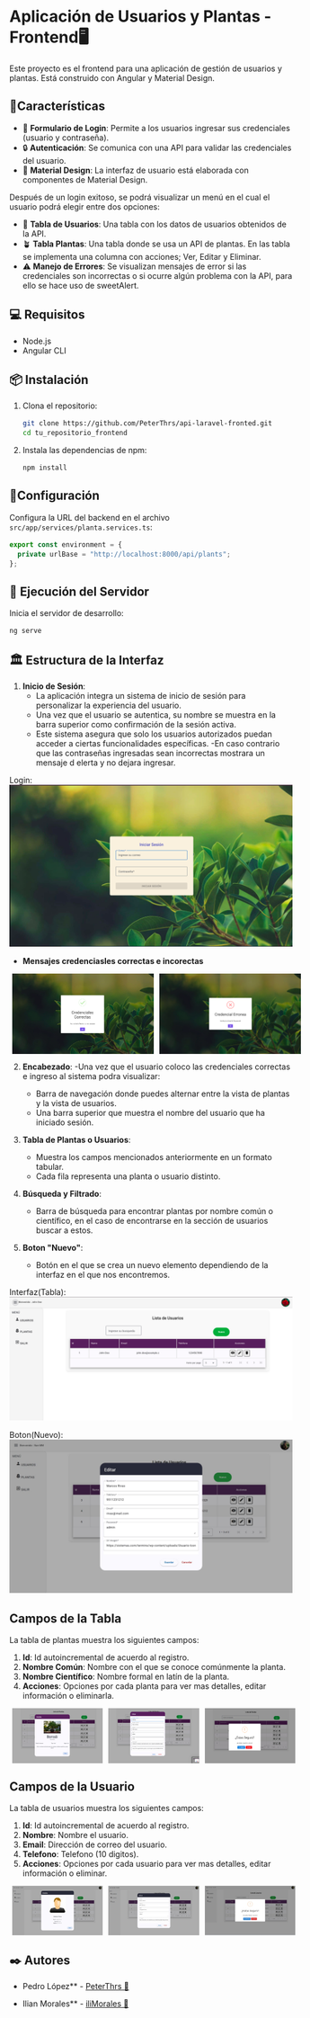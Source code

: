# Aplicación de Usuarios y Plantas - Frontend🖥
Este proyecto es el frontend para una aplicación de gestión de usuarios y plantas. Está construido con Angular y Material Design.

## 📌Características

- 📝 **Formulario de Login**: Permite a los usuarios ingresar sus credenciales (usuario y contraseña).
- 🔒 **Autenticación**: Se comunica con una API para validar las credenciales del usuario.
- 🎨 **Material Design**: La interfaz de usuario está elaborada con componentes de Material Design.

Después de un login exitoso, se podrá visualizar un menú en el cual el usuario podrá elegir entre dos opciones:

- 👤 **Tabla de Usuarios**: Una tabla con los datos de usuarios obtenidos de la API.
- 🪴 **Tabla Plantas**: Una tabla donde se usa un API de plantas.
En las tabla se implementa una columna con acciones; Ver, Editar y Eliminar.  
- ⚠️ **Manejo de Errores**: Se visualizan mensajes de error si las credenciales son incorrectas o si ocurre algún problema con la API, para ello se hace uso de sweetAlert.

## 💻 Requisitos

- Node.js
- Angular CLI

## 📦 Instalación

1. Clona el repositorio:

    ```sh
    git clone https://github.com/PeterThrs/api-laravel-fronted.git
    cd tu_repositorio_frontend
    ```

2. Instala las dependencias de npm:

    ```sh
    npm install
    ```

## 🔧Configuración

Configura la URL del backend en el archivo `src/app/services/planta.services.ts`:

```typescript
export const environment = {
  private urlBase = "http://localhost:8000/api/plants";
};
```

## 🚀 Ejecución del Servidor

Inicia el servidor de desarrollo:
```sh
ng serve
``` 

## 🏛 Estructura de la Interfaz

1. **Inicio de Sesión**:
   - La aplicación integra un sistema de inicio de sesión para personalizar la experiencia del usuario.
   - Una vez que el usuario se autentica, su nombre se muestra en la barra superior como confirmación de la sesión activa.
   - Este sistema asegura que solo los usuarios autorizados puedan acceder a ciertas funcionalidades específicas.
   -En caso contrario que las contraseñas ingresadas sean incorrectas mostrara un mensaje d elerta y no dejara ingresar.

Login:
![Login](src/assets/img-reporte/login.png)

- **Mensajes credenciasles correctas e incorectas**
<div style="display: flex; justify-content: space-between; width: 100%;">
  <img src="src/assets/img-reporte/bien.png" alt=Camposcorrectos" style="width: 50%; margin: 0 1%;">
  <img src="src/assets/img-reporte/mal.png" alt="Camposincorrectos" style="width: 50%; margin: 0 1%;">
</div>


2. **Encabezado**:
   -Una vez que el usuario coloco las credenciales correctas e ingreso al sistema podra visualizar:
   - Barra de navegación donde puedes alternar entre la vista de plantas y la vista de usuarios.
   - Una barra superior que muestra el nombre del usuario que ha iniciado sesión.

2. **Tabla de Plantas o Usuarios**:
   - Muestra los campos mencionados anteriormente en un formato tabular.
   - Cada fila representa una planta o usuario distinto.

3. **Búsqueda y Filtrado**:
   - Barra de búsqueda para encontrar plantas por nombre común o científico, en el caso de encontrarse en la sección de usuarios buscar a estos.

4. **Boton "Nuevo"**:
   - Botón en el que se crea un nuevo elemento dependiendo de la interfaz en el que nos encontremos.

 Interfaz(Tabla):
![Interfaz](src/assets/img-reporte/interfaz.png)

Boton(Nuevo):
![Boton](src/assets/img-reporte/nuevo.jpeg)

  
## Campos de la Tabla

La tabla de plantas muestra los siguientes campos:
1. **Id**: Id autoincremental de acuerdo al registro.
2. **Nombre Común**: Nombre con el que se conoce comúnmente la planta.
3. **Nombre Científico**: Nombre formal en latín de la planta.
4. **Acciones**: Opciones por cada planta para ver mas detalles, editar información o eliminarla.

<div style="display: flex; justify-content: space-between; width: 100%;">
  <img src="src/assets/img-reporte/ver.png" alt="ver" style="width: 32%; margin: 0 1%;">
  <img src="src/assets/img-reporte/editar.png" alt=editar" style="width: 32%; margin: 0 1%;">
  <img src="src/assets/img-reporte/eliminar.png" alt="eliminar" style="width: 32%; margin: 0 1%;">
</div>

## Campos de la Usuario

La tabla de usuarios muestra los siguientes campos:
1. **Id**: Id autoincremental de acuerdo al registro.
2. **Nombre**: Nombre el usuario.
3. **Email**: Dirección de correo del usuario.
3. **Telefono**: Telefono (10 digitos).
4. **Acciones**: Opciones por cada usuario para ver mas detalles, editar información o eliminar.

<div style="display: flex; justify-content: space-between; width: 100%;">
  <img src="src/assets/img-reporte/verus.jpeg" alt="ver" style="width: 32%; margin: 0 1%;">
  <img src="src/assets/img-reporte/editarus.jpeg" alt=editar" style="width: 32%; margin: 0 1%;">
  <img src="src/assets/img-reporte/eliminarus.jpeg" alt="eliminar" style="width: 32%; margin: 0 1%;">
</div>

## ✒️ Autores 
   - Pedro López** - [PeterThrs 👾](https://github.com/PeterThrs)

   - Ilian Morales** - [iliMorales 💜](https://github.com/Ilimm9)